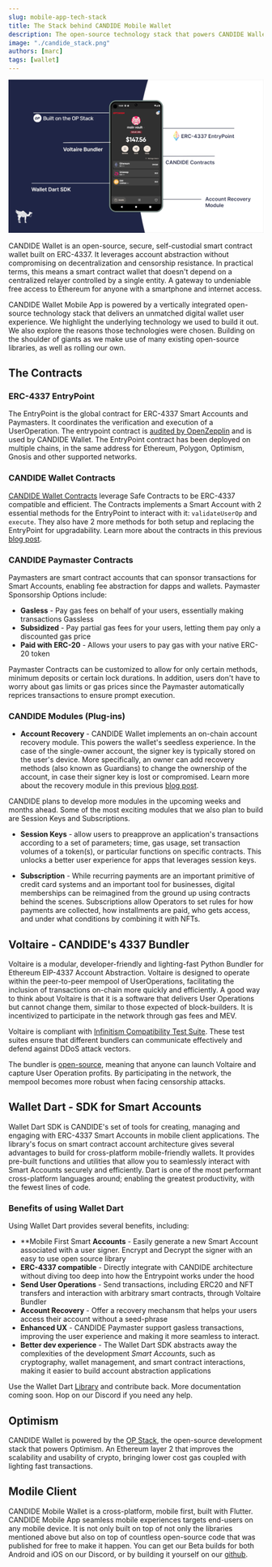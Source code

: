 ```yaml
---
slug: mobile-app-tech-stack
title: The Stack behind CANDIDE Mobile Wallet
description: The open-source technology stack that powers CANDIDE Wallet Mobile App, including ERC-4337 and OP Stack
image: "./candide_stack.png"
authors: [marc]
tags: [wallet]
---
```



![candide_stack](./candide_stack.png)

CANDIDE Wallet is an open-source, secure, self-custodial smart contract wallet built on ERC-4337. It leverages account abstraction without compromising on decentralization and censorship resistance. In practical terms, this means a smart contract wallet that doesn't depend on a centralized relayer controlled by a single entity. A gateway to undeniable free access to Ethereum for anyone with a smartphone and internet access.

CANDIDE Wallet Mobile App is powered by a vertically integrated open-source technology stack that delivers an unmatched digital wallet user experience. We highlight the underlying technology we used to build it out. We also explore the reasons those technologies were chosen. Building on the shoulder of giants as we make use of many existing open-source libraries, as well as rolling our own.

## The Contracts

### ERC-4337 EntryPoint
The EntryPoint is the global contract for ERC-4337 Smart Accounts and Paymasters. It coordinates the verification and execution of a UserOperation. The entrypoint contract is [audited by OpenZepplin](https://blog.openzeppelin.com/eip-4337-ethereum-account-abstraction-incremental-audit) and is used by CANDIDE Wallet. The EntryPoint contract has been deployed on multiple chains, in the same address for Ethereum, Polygon, Optimism, Gnosis and other supported networks.

### CANDIDE Wallet Contracts
[CANDIDE Wallet Contracts](https://github.com/candidelabs/CandideWalletContracts/tree/main/contracts/candideWallet) leverage Safe Contracts to be ERC-4337 compatible and efficient. The Contracts implements a Smart Account with 2 essential methods for the EntryPoint to interact with it: `validateUserOp` and `execute`. They also have 2 more methods for both setup and replacing the EntryPoint for upgradability. Learn more about the contracts in this previous [blog post](https://docs.candidewallet.com/blog/unbundling-candide-core-wallet-contract).

### CANDIDE Paymaster Contracts
Paymasters are smart contract accounts that can sponsor transactions for Smart Accounts, enabling fee abstraction for dapps and wallets. Paymaster Sponsorship Options include: 

- **Gasless** - Pay gas fees on behalf of your users, essentially making transactions Gassless
- **Subsidized** - Pay partial gas fees for your users, letting them pay only a discounted gas price
- **Paid with ERC-20** - Allows your users to pay gas with your native ERC-20 token

Paymaster Contracts can be customized to allow for only certain methods, minimum deposits or certain lock durations. In addition, users don't have to worry about gas limits or gas prices since the Paymaster automatically reprices transactions to ensure prompt execution.

### CANDIDE Modules (Plug-ins)
- **Account Recovery** - CANDIDE Wallet implements an on-chain account recovery module. This powers the wallet's seedless experience. In the case of the single-owner account, the signer key is typically stored on the user's device. More specifically, an owner can add recovery methods (also known as Guardians) to change the ownership of the account, in case their signer key is lost or compromised. Learn more about the recovery module in this previous [blog post](https://docs.candidewallet.com/blog/unbundling-candide-core-wallet-contract).

CANDIDE plans to develop more modules in the upcoming weeks and months ahead. Some of the most exciting modules that we also plan to build are Session Keys and Subscriptions. 

- **Session Keys** - allow users to preapprove an application's transactions according to a set of parameters; time, gas usage, set transaction volumes of a token(s), or particular functions on specific contracts. This unlocks a better user experience for apps that leverages session keys.

- **Subscription** - While recurring payments are an important primitive of credit card systems and an important tool for businesses, digital memberships can be reimagined from the ground up using contracts behind the scenes. Subscriptions allow Operators to set rules for how payments are collected, how installments are paid, who gets access, and under what conditions by combining it with NFTs.


## Voltaire - CANDIDE's 4337 Bundler 

Voltaire is a modular, developer-friendly and lighting-fast Python Bundler for Ethereum EIP-4337 Account Abstraction. Voltaire is designed to operate within the peer-to-peer mempool of UserOperations, facilitating the inclusion of transactions on-chain more quickly and efficiently. A good way to think about Voltaire is that it is a software that delivers User Operations but cannot change them, similar to those expected of block-builders. It is incentivized to participate in the network through gas fees and MEV. 

Voltaire is compliant with [Infinitism Compatibility Test Suite](https://github.com/eth-infinitism/bundler-spec-tests). These test suites ensure that different bundlers can communicate effectively and defend against DDoS attack vectors. 

The bundler is [open-source](https://github.com/candidelabs/voltaire), meaning that anyone can launch Voltaire and capture User Operation profits. By participating in the network, the mempool becomes more robust when facing censorship attacks.

## Wallet Dart - SDK for Smart Accounts

Wallet Dart SDK is CANDIDE's set of tools for creating, managing and engaging with ERC-4337 Smart Accounts in mobile client applications. The library's focus on smart contract account architecture gives several advantages to build for cross-platform mobile-friendly wallets. It provides pre-built functions and utilities that allow you to seamlessly interact with Smart Accounts securely and efficiently. Dart is one of the most performant cross-platform languages around; enabling the greatest productivity, with the fewest lines of code.

### Benefits of using Wallet Dart

Using Wallet Dart provides several benefits, including:

- **Mobile First Smart **Accounts** - Easily generate a new Smart Account associated with a user signer. Encrypt and Decrypt the signer with an easy to use open source library
- **ERC-4337 compatible** - Directly integrate with CANDIDE architecture without diving too deep into how the Entrypoint works under the hood
- **Send User Operations** - Send transactions, including ERC20 and NFT transfers and interaction with arbitrary smart contracts, through Voltaire Bundler
- **Account Recovery**  - Offer a recovery mechansm that helps your users access their account without a seed-phrase
- **Enhanced UX** - CANDIDE Paymaster support gasless transactions, improving the user experience and making it more seamless to interact.
- **Better dev experience** - The Wallet Dart SDK abstracts away the complexities of the development *Smart Accounts*, such as cryptography, wallet management, and smart contract interactions, making it easier to build account abstraction applications

Use the Wallet Dart [Library](https://github.com/candidelabs/wallet-dart) and contribute back. More documentation coming soon. Hop on our Discord if you need any help.


## Optimism

CANDIDE Wallet is powered by the [OP Stack](https://stack.optimism.io/), the open-source development stack that powers Optimism. An Ethereum layer 2 that improves the scalability and usability of crypto, bringing lower cost gas coupled with lighting fast transactions.

## Modile Client
CANDIDE Mobile Wallet is a cross-platform, mobile first, built with Flutter. CANDIDE Mobile App seamless mobile experiences targets end-users on any mobile device. It is not only built on top of not only the libraries mentioned above but also on top of countless open-source code that was published for free to make it happen. You can get our Beta builds for both Android and iOS on our Discord, or by building it yourself on our [github](https://github.com/candidelabs/candide-mobile-app).
